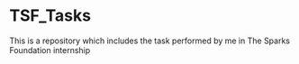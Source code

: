 # TSF_Tasks
This is a repository which includes the task performed by me in The Sparks Foundation internship 
